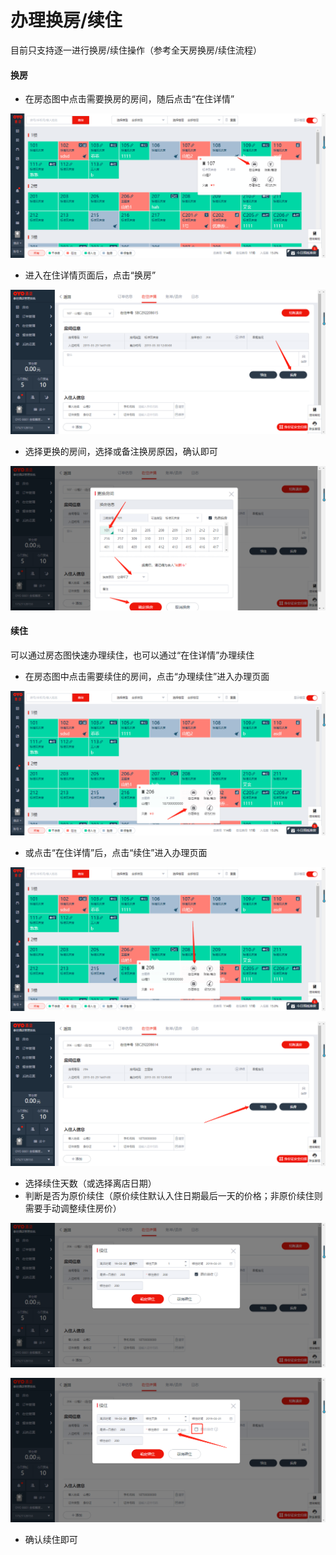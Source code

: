 # 办理换房/续住

目前只支持逐一进行换房/续住操作（参考全天房换房/续住流程）

#### 换房

* 在房态图中点击需要换房的房间，随后点击“在住详情”

![](../../../.gitbook/assets/image%20%28424%29.png)

* 进入在住详情页面后，点击“换房”

![](../../../.gitbook/assets/image%20%28145%29.png)

* 选择更换的房间，选择或备注换房原因，确认即可

![](../../../.gitbook/assets/image%20%28613%29.png)

#### 续住

可以通过房态图快速办理续住，也可以通过“在住详情”办理续住

* 在房态图中点击需要续住的房间，点击“办理续住”进入办理页面

![](../../../.gitbook/assets/image%20%28481%29.png)

* 或点击“在住详情”后，点击“续住”进入办理页面

![](../../../.gitbook/assets/image%20%28103%29.png)

![](../../../.gitbook/assets/image%20%28230%29.png)

* 选择续住天数（或选择离店日期）
* 判断是否为原价续住（原价续住默认入住日期最后一天的价格；非原价续住则需要手动调整续住房价）

![](../../../.gitbook/assets/image%20%2881%29.png)

![](../../../.gitbook/assets/image%20%28912%29.png)

* 确认续住即可


